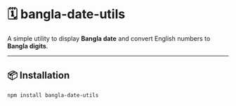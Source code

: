 # 🗓️ bangla-date-utils

A simple utility to display **Bangla date** and convert English numbers to **Bangla digits**.

---

## 📦 Installation

```bash
npm install bangla-date-utils
```
